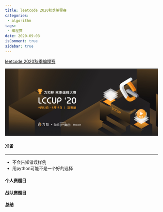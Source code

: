 ```yaml
---
title: leetcode 2020秋季编程赛
categories:
 - algorithm
tags:
 - 编程赛
date: 2020-09-03
isComment: true
sidebar: true
---
```


[leetcode 2020秋季编程赛](https://leetcode-cn.com/contest/season/2020-fall/?utm_campaign=contest_2020_fall&utm_medium=leetcode_contest_2020_fall_contest_banner&utm_source=contest&gio_link_id=QReO3Y3o)

![图片](../../images/leetcode2020.png)

#### 准备

***

- 不会告知错误样例
- 用python可能不是一个好的选择

####  个人赛题目

####  战队赛题目

####  总结